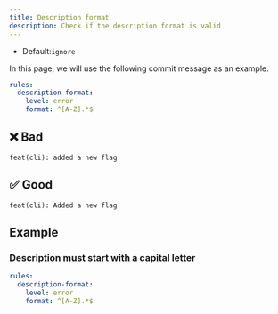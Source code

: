 ```yaml
---
title: Description format
description: Check if the description format is valid
---
```


* Default:`ignore`

In this page, we will use the following commit message as an example.

```yaml
rules:
  description-format:
    level: error
    format: ^[A-Z].*$
```

## ❌ Bad

```console
feat(cli): added a new flag
```

## ✅ Good

```console
feat(cli): Added a new flag
```

## Example

### Description must start with a capital letter

```yaml
rules:
  description-format:
    level: error
    format: ^[A-Z].*$
```
